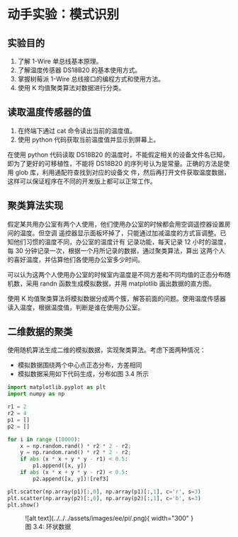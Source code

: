 # 动手实验：模式识别

## 实验目的

1. 了解 1-Wire 单总线基本原理。
2. 了解温度传感器 DS18B20 的基本使用方式。
3. 掌握树莓派 1-Wire 总线接口的编程方式和使用方法。
4. 使用 K 均值聚类算法对数据进行分类。

## 读取温度传感器的值

1.  在终端下通过 cat 命令读出当前的温度值。
2. 使用 python 代码获取当前温度值并显示到屏幕上。

在使用 python 代码读取 DS18B20 的温度时，不能假定相关的设备文件名已知，即为了更好的可移植性，不能将 DS18B20 的序列号认为是常量。正确的方法是使用 glob 库，利用通配符查找到对应的设备文 件，然后再打开文件获取温度数据，这样可以保证程序在不同的开发版上都可以正常工作。

## 聚类算法实现

假定某共用办公室有两个人使用，他们使用办公室的时候都会用空调遥控器设置房间的温度。但空调 遥控器显示面板坏掉了，只能通过加减温度的方式盲调整。已知他们习惯的温度不同，办公室的温度计有 记录功能，每天记录 12 小时的温度，每 30 分钟记录一次，根据一个月所记录的数据，通过聚类算法，算出 这两个人的喜好温度，并估算他们各使用办公室多少时间。

可以认为这两个人使用办公室的时候室内温度是不同方差和不同均值的正态分布随机数，采用 randn 函数生成模拟数据，并用 matplotlib 画出数据的直方图。

使用 K 均值聚类算法将模拟数据分成两个簇，解答前面的问题。使用温度传感器读入温度，根据温度值，判断是谁在使用办公室。

## 二维数据的聚类

使用随机算法生成二维的模拟数据，实现聚类算法。考虑下面两种情况：

- 模拟数据围绕两个中心点正态分布，方差相同
- 模拟数据采用如下代码生成，分布如图 3.4 所示

```python linenums="1"
import matplotlib.pyplot as plt
import numpy as np

r1 = 2
r2 = 4
p1 = []
p2 = []

for i in range (10000):
    x = np.random.rand() * r2 * 2 - r2;
    y = np.random.rand() * r2 * 2 - r2;
    if abs (x * x + y * y - r1) < 0.5:
        p1.append([x, y])
    if abs (x * x + y * y - r2) < 0.5:
        p2.append([x, y])![ref3]

plt.scatter(np.array(p1)[:,0], np.array(p1)[:,1], c='r', s=3)
plt.scatter(np.array(p2)[:,0], np.array(p2)[:,1], c='b', s=3)
plt.show()
```

<figure markdown="span">
  ![alt text](../../../assets/images/ee/pi/.png){ width="300" }
  <figcaption>图 3.4: 环状数据</figcaption>
</figure>